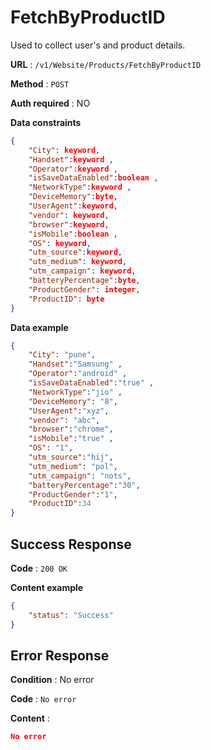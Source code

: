 # FetchByProductID

Used to collect user's and product details.

**URL** : `/v1/Website/Products/FetchByProductID`

**Method** : `POST`

**Auth required** : NO

**Data constraints**

```json
{
    "City": keyword,
    "Handset":keyword ,
    "Operator":keyword ,
    "isSaveDataEnabled":boolean ,
    "NetworkType":keyword ,
    "DeviceMemory":byte,
    "UserAgent":keyword,
    "vendor": keyword,
    "browser":keyword,
    "isMobile":boolean ,
    "OS": keyword,
    "utm_source":keyword,
    "utm_medium": keyword,
    "utm_campaign": keyword,
    "batteryPercentage":byte,
    "ProductGender": integer,
    "ProductID": byte
}
```

**Data example**

```json
{
    "City": "pune",
    "Handset":"Samsung" ,
    "Operator":"android" ,
    "isSaveDataEnabled":"true" ,
    "NetworkType":"jio" ,
    "DeviceMemory": "8",
    "UserAgent":"xyz",
    "vendor": "abc",
    "browser":"chrome",
    "isMobile":"true" ,
    "OS": "1",
    "utm_source":"hij",
    "utm_medium": "pol",
    "utm_campaign": "nots",
    "batteryPercentage":"30",
    "ProductGender":"1",
    "ProductID":34
}
```

## Success Response

**Code** : `200 OK`

**Content example**

```json
{
    "status": "Success"
}
```

## Error Response

**Condition** : No error

**Code** : `No error`

**Content** :

```json
No error
```
